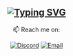 <div align="center">

## [![Typing SVG](https://readme-typing-svg.herokuapp.com?font=Roboto&color=000000&size=35&center=true&vCenter=true&width=404&height=53&lines=%E3%80%80%E3%80%80hi+there+👋+%E3%80%80%E3%80%80)](https://git.io/typing-svg)

📫 Reach me on:

[![Discord](https://img.shields.io/badge/Discord-%235865F2.svg?style=for-the-badge&logo=discord&logoColor=white)](https://discord.com/users/zen_otter_74825)
[![Email](https://img.shields.io/badge/Email-30B980?style=for-the-badge&logo=protonmail&logoColor=white)](mailto:contact-alv@pm.me)
</div>

